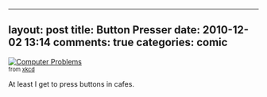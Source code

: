 
---
layout: post
title: Button Presser
date: 2010-12-02 13:14
comments: true
categories: comic
---

<a href="http://xkcd.com/722/"><img src="http://imgs.xkcd.com/comics/computer_problems.png" title="This is how I explain computer problems to my cat. My cat usually seems happier than me." alt="Computer Problems" /><br/>
</a>
<span style='font-size: .8em;'>from <a href='http://xkcd.com/722/'>xkcd</a>

At least I get to press buttons in cafes.


